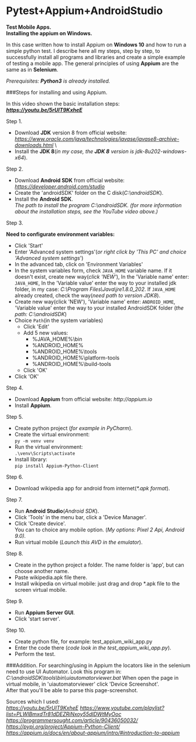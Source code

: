 Pytest+Appium+AndroidStudio
==

**Test Mobile Apps.**\
**Installing the appium on Windows.**

In this case written  how to install Appium on **Windows 10** and how to run a simple python test.
I describe here all my steps, step by step, to successfully install all programs and libraries and create a simple
example of testing a mobile app.
The general principles of using **Appium** are the same as in **Selenium**.

_Prerequisites: **Python3** is already installed._

###Steps for installing and using Appium.

In this video shown the basic installation steps:\
**_https://youtu.be/5rUIT9KxheE_**

Step 1.
- Download **JDK** version 8 from official website:\
_https://www.oracle.com/java/technologies/javase/javase8-archive-downloads.html_ \
- Install the **JDK 8**(_in my case, the **JDK 8** version is jdk-8u202-windows-x64_).

Step 2.
- Download **Android SDK** from official website:
_https://developer.android.com/studio_
- Create the 'androidSDK' folder on the C disk(_C:\androidSDK_).
- Install the **Android SDK**.\
_The path to install the program C:\androidSDK.
(for more information about the installation steps, see the YouTube video above.)_

Step 3.

**Need to configurate environment variables:**
- Click 'Start'
- Enter 'Advanced system settings'(_or right click by 'This PC' and choice 'Advanced system settings_')
- In the advanced tab, click on 'Environment Variables'
- In the system variables form, check `JAVA_HOME` variable name. If it doesn't exist, create new way(_click 'NEW'_),
In the 'Variable name' enter: `JAVA_HOME`,
In the 'Variable value' enter the way to your installed jdk folder, in my case: _C:\Program Files\Java\jre1.8.0_202_.
If `JAVA_HOME` already created, check the way(_need path to version JDK8_).
- Create new way(click 'NEW'), 'Variable name' enter: `ANDROID_HOME`, 'Variable value' enter the way to your
installed AndroidSDK folder (_the path: C:\androidSDK_)
- Choice `Path`(in the system variables)
  - Click 'Edit'
  - Add 5 new values:
      - %JAVA_HOME%\bin
      - %ANDROID_HOME%
      - %ANDROID_HOME%\tools
      - %ANDROID_HOME%\platform-tools
      - %ANDROID_HOME%\build-tools
  - Click 'OK'
- Click 'OK'

Step 4.
- Download **Appium** from official website:
_http://appium.io_
- Install **Appium**.

Step 5.
- Create python project (_for example in PyCharm_).
- Create the virtual environment:\
    `py -m venv venv`
- Run the virtual environment:\
    `.\venv\Scripts\activate`
- Install library:\
    `pip install Appium-Python-Client`

Step 6.
- Download wikipedia app for android from internet(_*.apk format_). 

Step 7.
- Run **Android Studio**(_Android SDK_).
- Click 'Tools' in the menu bar, click a 'Device Manager'.
- Click 'Create device'.\
You can to choice any mobile option. (_My options: Pixel 2 Api, Android 9.0)._
- Run virtual mobile (_Launch this AVD in the emulator_).

Step 8.
- Create in the python project a folder. The name folder is 'app', but can choose another name.
- Paste wikipedia.apk file there.
- Install wikipedia on virtual mobile: just drag and drop *.apk file to the screen virtual mobile.

Step 9.
- Run **Appium Server GUI**.
- Click 'start server'.

Step 10.
- Create python file, for example: test_appium_wiki_app.py
- Enter the code there (_code look in the test_appium_wiki_app.py_).
- Perform the test.

###Addition.
For searching/using in Appium the locators like in the selenium need to use UI Automator.
Look this program in: _C:\androidSDK\tools\bin\uiautomatorviewer.bat_
When open the page in virtual mobile, in 'uiautomatorviewer' click 'Device Screenshot'.\
After that you'll be able to parse this page-screenshot.

Sources which I used:\
_https://youtu.be/5rUIT9KxheE_
_https://www.youtube.com/playlist?list=PLWIBmxdTr81dDEZRiNxoy55dIDWtMyOoc_
_https://programmersought.com/article/90436050032/_
_https://pypi.org/project/Appium-Python-Client/_
_https://appium.io/docs/en/about-appium/intro/#introduction-to-appium_

